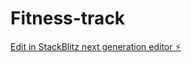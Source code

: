 # Fitness-track

[Edit in StackBlitz next generation editor ⚡️](https://stackblitz.com/~/github.com/codewithyaars/Fitness-track)